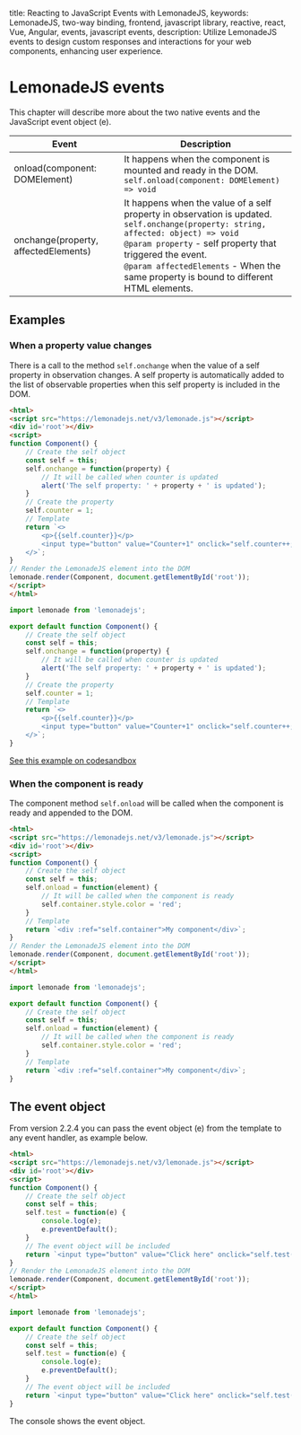 title: Reacting to JavaScript Events with LemonadeJS,
keywords: LemonadeJS, two-way binding, frontend, javascript library, reactive, react, Vue, Angular, events, javascript events,
description: Utilize LemonadeJS events to design custom responses and interactions for your web components, enhancing user experience.

LemonadeJS events
=================

This chapter will describe more about the two native events and the JavaScript event object (e).  

| Event | Description |
| ----- | ----------- |
| onload(component: DOMElement) | It happens when the component is mounted and ready in the DOM.  <br>`self.onload(component: DOMElement) => void` |
| onchange(property, affectedElements) | It happens when the value of a self property in observation is updated.  <br>`self.onchange(property: string, affected: object) => void`  <br>`@param property` \- self property that triggered the event.  <br>`@param affectedElements` \- When the same property is bound to different HTML elements. |
  

Examples
--------

### When a property value changes

There is a call to the method `self.onchange` when the value of a self property in observation changes. A self property is automatically added to the list of observable properties when this self property is included in the DOM.  
  
```html
<html>
<script src="https://lemonadejs.net/v3/lemonade.js"></script>
<div id='root'></div>
<script>
function Component() {
    // Create the self object
    const self = this;
    self.onchange = function(property) {
        // It will be called when counter is updated
        alert('The self property: ' + property + ' is updated');
    }
    // Create the property
    self.counter = 1;
    // Template
    return `<>
        <p>{{self.counter}}</p>
        <input type="button" value="Counter+1" onclick="self.counter++;"/>
    </>`;
}
// Render the LemonadeJS element into the DOM
lemonade.render(Component, document.getElementById('root'));
</script>
</html>
```
```javascript
import lemonade from 'lemonadejs';

export default function Component() {
    // Create the self object
    const self = this;
    self.onchange = function(property) {
        // It will be called when counter is updated
        alert('The self property: ' + property + ' is updated');
    }
    // Create the property
    self.counter = 1;
    // Template
    return `<>
        <p>{{self.counter}}</p>
        <input type="button" value="Counter+1" onclick="self.counter++;"/>
    </>`;
}
```

[See this example on codesandbox](https://codesandbox.io/s/javascript-events-re4bwy)

  
  

### When the component is ready

The component method `self.onload` will be called when the component is ready and appended to the DOM.  
  
```html
<html>
<script src="https://lemonadejs.net/v3/lemonade.js"></script>
<div id='root'></div>
<script>
function Component() {
    // Create the self object
    const self = this;
    self.onload = function(element) {
        // It will be called when the component is ready
        self.container.style.color = 'red';
    }
    // Template
    return `<div :ref="self.container">My component</div>`;
}
// Render the LemonadeJS element into the DOM
lemonade.render(Component, document.getElementById('root'));
</script>
</html>
```
```javascript
import lemonade from 'lemonadejs';

export default function Component() {
    // Create the self object
    const self = this;
    self.onload = function(element) {
        // It will be called when the component is ready
        self.container.style.color = 'red';
    }
    // Template
    return `<div :ref="self.container">My component</div>`;
}
```
 
The event object
----------------

From version 2.2.4 you can pass the event object (e) from the template to any event handler, as example below.  
  
```html
<html>
<script src="https://lemonadejs.net/v3/lemonade.js"></script>
<div id='root'></div>
<script>
function Component() {
    // Create the self object
    const self = this;
    self.test = function(e) {
        console.log(e);
        e.preventDefault();
    }
    // The event object will be included
    return `<input type="button" value="Click here" onclick="self.test(e);"/>`;
}
// Render the LemonadeJS element into the DOM
lemonade.render(Component, document.getElementById('root'));
</script>
</html>
```
```javascript
import lemonade from 'lemonadejs';

export default function Component() {
    // Create the self object
    const self = this;
    self.test = function(e) {
        console.log(e);
        e.preventDefault();
    }
    // The event object will be included
    return `<input type="button" value="Click here" onclick="self.test(e);"/>`;
}
```

The console shows the event object.